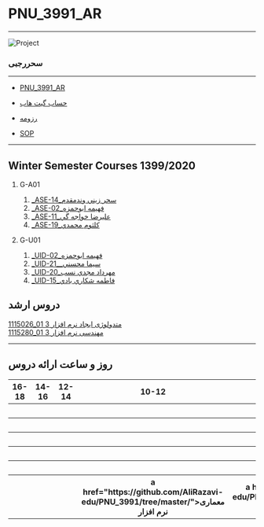 # PNU_3991_AR
---------

![Project ](https://github.com/saharrajabi/PNU_3991_AR/blob/gh-pages/SoftwareManagement/jsw-header-illustrations---v3.png)







### سحررجبی


 
---
-  [PNU_3991_AR](https://github.com/saharrajabi/PNU_3991_AR/blob/gh-pages/README.md)
- [حساب گیت هاب](https://github.com/saharrajabi)

- [رزومه](https://saharrajabi.github.io)

- [SOP](https://saharrajabi.github.io/SOP/)

------------------
## Winter Semester Courses 1399/2020


1. G-A01
     1. [_ASE-14_سحر زيني وندمقدم](https://github.com/AliRazavi-edu/PNU_3991/tree/master/_MSc/AdvancedSoftwareEngineering/14_%D8%B3%D8%AD%D8%B1%20%D8%B2%D9%8A%D9%86%D9%8A%20%D9%88%D9%86%D8%AF%D9%85%D9%82%D8%AF%D9%85)    
    1. [_ASE-02_فهيمه ابوحمزه](https://github.com/AliRazavi-edu/PNU_3991/tree/master/_MSc/AdvancedSoftwareEngineering/02_%D9%81%D9%87%D9%8A%D9%85%D9%87%20%D8%A7%D8%A8%D9%88%D8%AD%D9%85%D8%B2%D9%87)    
    1. [_ASE-11_عليرضا خواجه گي](https://github.com/AliRazavi-edu/PNU_3991/tree/master/_MSc/AdvancedSoftwareEngineering/11_%D8%B9%D9%84%D9%8A%D8%B1%D8%B6%D8%A7%20%D8%AE%D9%88%D8%A7%D8%AC%D9%87%20%DA%AF%D9%8A)    
    1. [_ASE-19_كلثوم محمدي](https://github.com/AliRazavi-edu/PNU_3991/tree/master/_MSc/AdvancedSoftwareEngineering/19_%D9%83%D9%84%D8%AB%D9%88%D9%85%20%D9%85%D8%AD%D9%85%D8%AF%D9%8A)
 






1. G-U01
 
     1. [_UID-02_فهيمه ابوحمزه](https://github.com/AliRazavi-edu/PNU_3991/tree/master/_MSc/SoftwareProjectManagement/02_%D9%81%D9%87%D9%8A%D9%85%D9%87%20%D8%A7%D8%A8%D9%88%D8%AD%D9%85%D8%B2%D9%87)  
     1. [_UID-21__سيما محسني](https://github.com/AliRazavi-edu/PNU_3991/tree/master/_MSc/SoftwareProjectManagement/21_%D8%B3%D9%8A%D9%85%D8%A7%20%D9%85%D8%AD%D8%B3%D9%86%D9%8A)    
     1. [_UID-20_مهرداد مجدي نسب](https://github.com/AliRazavi-edu/PNU_3991/tree/master/_MSc/SoftwareProjectManagement/20_%D9%85%D9%87%D8%B1%D8%AF%D8%A7%D8%AF%20%D9%85%D8%AC%D8%AF%D9%8A%20%D9%86%D8%B3%D8%A8)      
    1. [_UID-15_فاطمه شكاري بادي](https://github.com/AliRazavi-edu/PNU_3991/tree/master/_MSc/SoftwareProjectManagement/15_%D9%81%D8%A7%D8%B7%D9%85%D9%87%20%D8%B4%D9%83%D8%A7%D8%B1%D9%8A%20%D8%A8%D8%A7%D8%AF%D9%8A)    
  

## دروس ارشد

[1115026_01	متدولوژی ایجاد نرم افزار 	3](https://github.com/saharrajabi/PNU_3991_AR/tree/gh-pages/)
<br>
[1115280_01	مهندسی نرم افزار 	3](https://github.com/saharrajabi/PNU_3991_AR/tree/gh-pages/)
<br>


--------------
## روز و ساعت ارائه دروس

<table style="width:100%">
  <tr>
    <th >16-18</th>
    <th >14-16</th>
    <th >12-14</th>
    <th>10-12</th>
    <th>8-10</th>
    <th>روز</th>
  </tr>
  <tr>
    <th ></th>
    <th ></th>
    <th ></th>
    <th></th>
    <th></th>
    <th>شنبه</th>
  </tr>
   <tr>
    <th ></th>
    <th ></th>
    <th></th>
    <th></th>
    <th ></th>
    <th>یک شنبه</th>
  </tr>
   <tr>
     <th ></th>
     <th ></th>
     <th></th>
     <th></th>
    <th ></th>   
    <th>دوشنبه</th>
  </tr>
   <tr>
    <th ></th>
    <th ></th>
    <th></th>
    <th></th>
    <th ></th>
    <th>سه شنبه</th>
  </tr>
   <tr>
    <th ></th>
    <th ></th>
    <th></th>
    <th></th>
     <th ></th>
    <th>چهارشنبه</th>
  </tr>
   <tr>
    <th ></th>
     <th ><a"></a></th>
     <th ></th>
     <th>a href="https://github.com/AliRazavi-edu/PNU_3991/tree/master/">معماری نرم افزار</a></th>
    <th>a href="https://github.com/AliRazavi-edu/PNU_3991/tree/master/_MSc/">متدولوژی ایجاد نرم افزار </a></th>
    <th>پنج شنبه</th>
  </tr>
</table>
